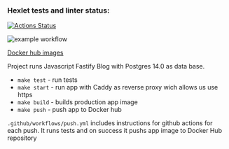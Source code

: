 ### Hexlet tests and linter status:
[![Actions Status](https://github.com/brovikov/devops-for-programmers-project-lvl1/workflows/hexlet-check/badge.svg)](https://github.com/brovikov/devops-for-programmers-project-lvl1/actions)

![example workflow](https://github.com/brovikov/devops-for-programmers-project-lvl1/actions/workflows/push.yml/badge.svg)  
  
[Docker hub images](https://hub.docker.com/r/llexx/app/tags?page=1&ordering=last_updated)  
  
Project runs Javascript Fastify Blog with Postgres 14.0 as data base.  

* `make test` - run tests  
* `make start` - run app with Caddy as reverse proxy wich allows us use https  
* `make build` - builds production app image  
* `make push` - push app to Docker hub  
  
  
`.github/workflows/push.yml` includes instructions for github actions for each push. 
It runs tests and on success it pushs app image to Docker Hub repository  

